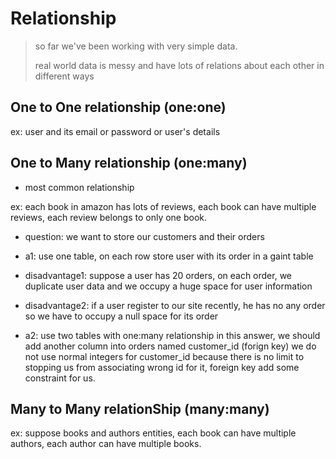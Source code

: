 # Relationship

> so far we've been working with very simple data.
>
> real world data is messy and have lots of relations about each other in different ways

## One to One relationship (one:one)

ex: user and its email or password or user's details

## One to Many relationship (one:many)

- most common relationship

ex: each book in amazon has lots of reviews,
each book can have multiple reviews,
each review belongs to only one book.

- question: we want to store our customers and their orders

- a1: use one table, on each row store user with its order in a gaint table
- disadvantage1: suppose a user has 20 orders, on each order, we duplicate user data
and we occupy a huge space for user information
- disadvantage2: if a user register to our site recently, he has no any order
so we have to occupy a null space for its order

- a2: use two tables with one:many relationship
in this answer, we should add another column into orders named customer_id (forign key)
we do not use normal integers for customer_id because there is no limit to stopping
us from associating wrong id for it, foreign key add some constraint for us.

## Many to Many relationShip (many:many)

ex: suppose books and authors entities,
each book can have multiple authors,
each author can have multiple books.
